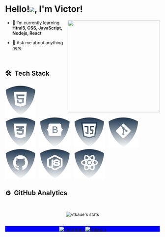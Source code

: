 
<h1 align="left">Hello!<img src="https://raw.githubusercontent.com/kaueMarques/kaueMarques/master/hi.gif" width="30px">, I'm Victor!</h1>
<p align="left"></p>
<img align="right" width="300em" height="300em" src="https://github.com/birobirobiro/birobirobiro/blob/master/animation_500_kv8i962g.gif?raw=true"/>


- 🌱  I’m currently learning **Html5, CSS, JavaScript, Nodejs, React**

- 💬 Ask me about anything [here](https://www.linkedin.com/in/victor-kau%C3%AA-gon%C3%A7alves-b37385220/)


<br>

## 🛠 &nbsp;Tech Stack

![html5](./img/html.svg) &nbsp;
![css](./img/css.svg) &nbsp;
![Botstrap](./img/bootstrap.svg) &nbsp;
![JS](./img/js.svg) &nbsp;
![Git](./img/git.svg) &nbsp;
![Github](./img/github.svg) &nbsp;
![NodeJS](./img/nodejs.svg) &nbsp;
![ReactJS](./img/reactjs.svg) &nbsp;
<br>
## ⚙️ &nbsp;GitHub Analytics
<br>

<p align="center">
<img width="530em" src="https://github-readme-stats.vercel.app/api?username=vtkaue&show_icons=true&theme=nightowl" alt="vtkaue's stats"/>
</p>

##

<p align="center" style="background:blue">
  <a href="https://www.instagram.com/vtrkaue/" target="_blank">
 <img align="center" src="https://img.shields.io/badge/-vtkaue-05122A?style=flat&logo=instagram" alt="instagram"/>
</a>
<a href="https://www.linkedin.com/in/victor-kau%C3%AA-gon%C3%A7alves-b37385220/" target="_blank">
  <img align="center" src="https://img.shields.io/badge/-vtkaue-05122A?style=flat&logo=linkedin" alt="linkedin"/>
</a>
</p>

